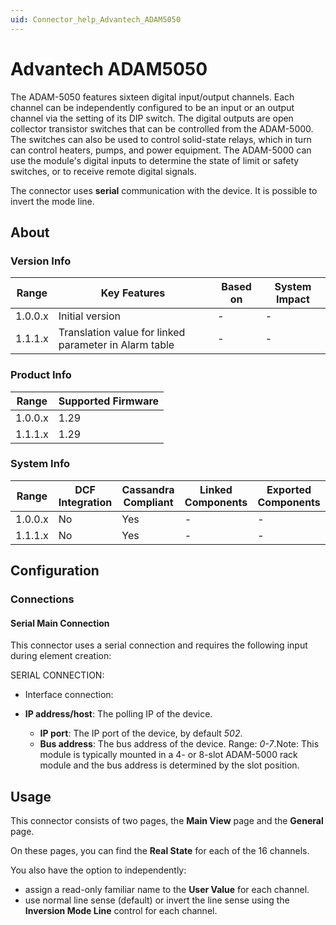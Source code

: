 ```yaml
---
uid: Connector_help_Advantech_ADAM5050
---
```


# Advantech ADAM5050

The ADAM-5050 features sixteen digital input/output channels. Each channel can be independently configured to be an input or an output channel via the setting of its DIP switch. The digital outputs are open collector transistor switches that can be controlled from the ADAM-5000. The switches can also be used to control solid-state relays, which in turn can control heaters, pumps, and power equipment. The ADAM-5000 can use the module's digital inputs to determine the state of limit or safety switches, or to receive remote digital signals.

The connector uses **serial** communication with the device. It is possible to invert the mode line.

## About

### Version Info

| **Range** | **Key Features**                                      | **Based on** | **System Impact** |
|-----------|-------------------------------------------------------|--------------|-------------------|
| 1.0.0.x   | Initial version                                       | \-           | \-                |
| 1.1.1.x   | Translation value for linked parameter in Alarm table | \-           | \-                |

### Product Info

| **Range** | **Supported Firmware** |
|-----------|------------------------|
| 1.0.0.x   | 1.29                   |
| 1.1.1.x   | 1.29                   |

### System Info

| **Range** | **DCF Integration** | **Cassandra Compliant** | **Linked Components** | **Exported Components** |
|-----------|---------------------|-------------------------|-----------------------|-------------------------|
| 1.0.0.x   | No                  | Yes                     | \-                    | \-                      |
| 1.1.1.x   | No                  | Yes                     | \-                    | \-                      |

## Configuration

### Connections

#### Serial Main Connection

This connector uses a serial connection and requires the following input during element creation:

SERIAL CONNECTION:

- Interface connection:

- **IP address/host**: The polling IP of the device.
  - **IP port**: The IP port of the device, by default *502*.
  - **Bus address**: The bus address of the device. Range: *0-7*.Note: This module is typically mounted in a 4- or 8-slot ADAM-5000 rack module and the bus address is determined by the slot position.

## Usage

This connector consists of two pages, the **Main View** page and the **General** page.

On these pages, you can find the **Real State** for each of the 16 channels.

You also have the option to independently:

- assign a read-only familiar name to the **User Value** for each channel.
- use normal line sense (default) or invert the line sense using the **Inversion Mode Line** control for each channel.
